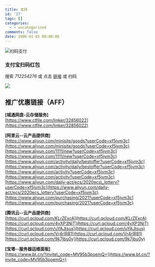 ```yaml
---
title: 支持
id: '27'
tags: []
categories:
  - - uncategorized
comments: false
date: 2000-01-01 08:00:00
---
```


![扫码支付](https://www.jiecs.top/wp-content/uploads/2021/09/pay1306898834988211505.jpg)

### 支付宝扫码红包

搜索 _712254276_ 或 点击 [链接](https://qr.alipay.com/11w12861oax89w30fn98p36) 或 扫码

[![](https://www.jiecs.top/wp-content/uploads/2021/10/IMG_20211009_195507.png)](https://www.jiecs.top/wp-content/uploads/2021/10/IMG_20211009_195507.png)

## 推广优惠链接（AFF）

**\[城通网盘-云存储服务\]**  
[https://www.ctfile.com/linker/32856022](https://www.ctfile.com/linker/32856022)

**\[阿里云--云产品提供商\]**  
[https://www.aliyun.com/minisite/goods?userCode=xf5jvm3c](https://www.aliyun.com/minisite/goods?userCode=xf5jvm3c)  
[https://www.aliyun.com/1111/new?userCode=xf5jvm3c](https://www.aliyun.com/1111/new?userCode=xf5jvm3c)  
[https://www.aliyun.com/activity/daily/bestoffer?userCode=xf5jvm3c](https://www.aliyun.com/activity/daily/bestoffer?userCode=xf5jvm3c)  
[https://www.aliyun.com/activity?userCode=xf5jvm3c](https://www.aliyun.com/activity?userCode=xf5jvm3c)  
[https://www.aliyun.com/daily-act/ecs/2020ecs\_lottery?userCode=xf5jvm3c](https://www.aliyun.com/daily-act/ecs/2020ecs_lottery?userCode=xf5jvm3c)  
[https://www.aliyun.com/purchasing/2021?userCode=xf5jvm3c](https://www.aliyun.com/purchasing/2021?userCode=xf5jvm3c)

**\[腾讯云--云产品提供商\]**  
[https://curl.qcloud.com/KLrZExcA](https://curl.qcloud.com/KLrZExcA)  
[https://curl.qcloud.com/4vXP3NjT](https://curl.qcloud.com/4vXP3NjT)  
[https://curl.qcloud.com/uYAJtsus](https://curl.qcloud.com/uYAJtsus)  
[https://curl.qcloud.com/Vr4rIR81](https://curl.qcloud.com/Vr4rIR81)  
[https://curl.qcloud.com/9k7jbu0y](https://curl.qcloud.com/9k7jbu0y)

**\[宝塔--服务器运维面板\]**  
[https://www.bt.cn/?invite\_code=MV95b3poemQ=](https://www.bt.cn/?invite_code=MV95b3poemQ=)
